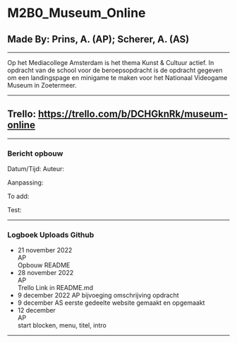 # M2B0_Museum_Online

## Made By: Prins, A. (AP); Scherer, A. (AS)  
---
Op het Mediacollege Amsterdam is het thema Kunst & Cultuur actief. In opdracht van de school voor de beroepsopdracht is de opdracht gegeven om een landingspage en minigame te maken voor het Nationaal Videogame Museum in Zoetermeer.  

---
## Trello: https://trello.com/b/DCHGknRk/museum-online

---
### Bericht opbouw
Datum/Tijd:
Auteur:  

Aanpassing:  

To add:  

Test:  


---
### Logboek Uploads Github 

- 21 november 2022  
  AP  
  Opbouw README 
- 28 november 2022  
  AP  
  Trello Link in README.md  
- 9 december 2022
  AP
  bijvoeging omschrijving opdracht 
- 9 december
  AS
  eerste gedeelte website gemaakt en opgemaakt 
- 12 december  
  AP  
  start blocken, menu, titel, intro
---  

